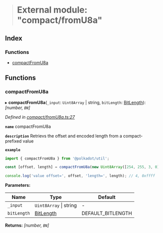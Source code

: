 > # External module: "compact/fromU8a"

## Index

### Functions

* [compactFromU8a](_compact_fromu8a_.md#compactfromu8a)

## Functions

###  compactFromU8a

▸ **compactFromU8a**(`_input`: `Uint8Array` | string, `bitLength`: [BitLength](_compact_types_.md#bitlength)): *[number, `BN`]*

*Defined in [compact/fromU8a.ts:27](https://github.com/polkadot-js/common/blob/de7e9f8/packages/util/src/compact/fromU8a.ts#L27)*

**`name`** compactFromU8a

**`description`** Retrievs the offset and encoded length from a compact-prefixed value

**`example`** 
<BR>

```javascript
import { compactFromU8a } from '@polkadot/util';

const [offset, length] = compactFromU8a(new Uint8Array([254, 255, 3, 0]), 32));

console.log('value offset=', offset, 'length=', length); // 4, 0xffff
```

**Parameters:**

Name | Type | Default |
------ | ------ | ------ |
`_input` | `Uint8Array` \| string | - |
`bitLength` | [BitLength](_compact_types_.md#bitlength) |  DEFAULT_BITLENGTH |

**Returns:** *[number, `BN`]*